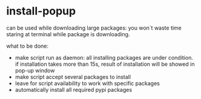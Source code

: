 # install-popup
can be used while downloading large packages: you won`t waste time staring at terminal while package is downloading. 


what to be done:

- make script run as daemon: all installing packages are under condition. if installation takes more than 15s, result of installation will be showed in pop-up window
- make script accept several packages to install
- leave for script availability to work with specific packages
- automatically install all required pypi packages
